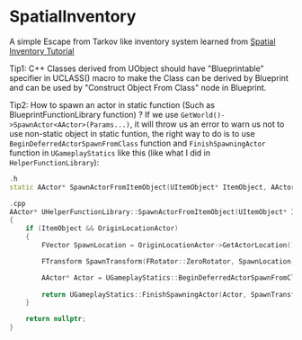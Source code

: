 # SpatialInventory
A simple Escape from Tarkov like inventory system learned from [Spatial Inventory Tutorial](https://youtube.com/playlist?list=PLFic00P0BufTLu4CB_S_4c0LCEV0fv9Ye)

Tip1: C++ Classes derived from UObject should have "Blueprintable" specifier in UCLASS() macro to make the Class can be derived by Blueprint and can be used by "Construct Object From Class" node in Blueprint.

Tip2: How to spawn an actor in static function (Such as BlueprintFunctionLibrary function) ?
If we use `GetWorld()->SpawnActor<AActor>(Params...)`, it will throw us an error to warn us not to use non-static object in static funtion, the right way to do is to use `BeginDeferredActorSpawnFromClass` function and `FinishSpawningActor` function in `UGameplayStatics` like this (like what I did in `HelperFunctionLibrary`):
```cpp
.h
static AActor* SpawnActorFromItemObject(UItemObject* ItemObject, AActor* OriginLocationActor);

.cpp
AActor* UHelperFunctionLibrary::SpawnActorFromItemObject(UItemObject* ItemObject, AActor* OriginLocationActor)
{
	if (ItemObject && OriginLocationActor)
	{
		FVector SpawnLocation = OriginLocationActor->GetActorLocation() + OriginLocationActor->GetActorForwardVector() * 150;

		FTransform SpawnTransform(FRotator::ZeroRotator, SpawnLocation);

		AActor* Actor = UGameplayStatics::BeginDeferredActorSpawnFromClass(OriginLocationActor->GetWorld(), ItemObject->ItemClass, SpawnTransform, ESpawnActorCollisionHandlingMethod::AdjustIfPossibleButAlwaysSpawn);
		
		return UGameplayStatics::FinishSpawningActor(Actor, SpawnTransform);
	}

	return nullptr;
}
```
